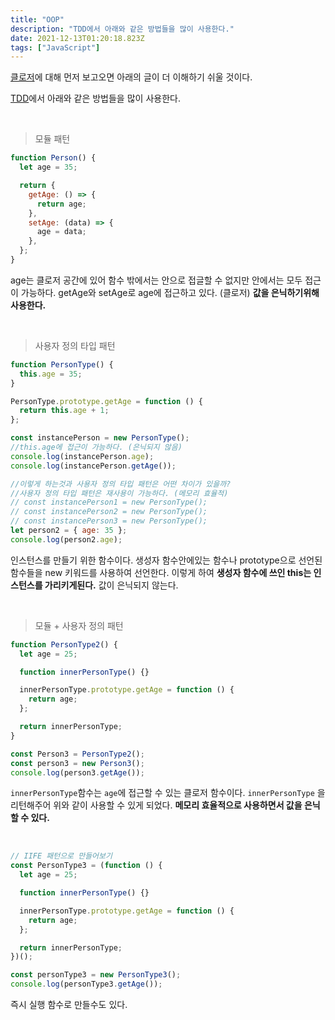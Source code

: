 ```yaml
---
title: "OOP"
description: "TDD에서 아래와 같은 방법들을 많이 사용한다."
date: 2021-12-13T01:20:18.823Z
tags: ["JavaScript"]
---
```

[클로저](https://velog.io/@leehyunho2001/Closure%ED%81%B4%EB%A1%9C%EC%A0%B8)에 대해 먼저 보고오면 아래의 글이 더 이해하기 쉬울 것이다.

[TDD](https://velog.io/@leehyunho2001/TDD)에서 아래와 같은 방법들을 많이 사용한다.

<br>

> 모듈 패턴

```js
function Person() {
  let age = 35;

  return {
    getAge: () => {
      return age;
    },
    setAge: (data) => {
      age = data;
    },
  };
}
```

age는 클로저 공간에 있어 함수 밖에서는 안으로 접글할 수 없지만 안에서는 모두 접근이 가능하다. getAge와 setAge로 age에 접근하고 있다. (클로저)
**값을 은닉하기위해 사용한다.**

<br>

> 사용자 정의 타입 패턴

```js
function PersonType() {
  this.age = 35;
}

PersonType.prototype.getAge = function () {
  return this.age + 1;
};

const instancePerson = new PersonType();
//this.age에 접근이 가능하다. (은닉되지 않음)
console.log(instancePerson.age);
console.log(instancePerson.getAge());

//이렇게 하는것과 사용자 정의 타입 패턴은 어떤 차이가 있을까?
//사용자 정의 타입 패턴은 재사용이 가능하다. (메모리 효율적)
// const instancePerson1 = new PersonType();
// const instancePerson2 = new PersonType();
// const instancePerson3 = new PersonType();
let person2 = { age: 35 };
console.log(person2.age);
```

인스턴스를 만들기 위한 함수이다. 생성자 함수안에있는 함수나 prototype으로 선언된 함수들을 new 키워드를 사용하여 선언한다. 이렇게 하여 **생성자 함수에 쓰인 this는 인스턴스를 가리키게된다.** 값이 은닉되지 않는다.

<br>

> 모듈 + 사용자 정의 패턴

```js
function PersonType2() {
  let age = 25;

  function innerPersonType() {}

  innerPersonType.prototype.getAge = function () {
    return age;
  };

  return innerPersonType;
}

const Person3 = PersonType2();
const person3 = new Person3();
console.log(person3.getAge());
```

`innerPersonType`함수는 `age`에 접근할 수 있는 클로저 함수이다. `innerPersonType` 을 리턴해주어 위와 같이 사용할 수 있게 되었다.
**메모리 효율적으로 사용하면서 값을 은닉할 수 있다.**

<br>

```js
// IIFE 패턴으로 만들어보기
const PersonType3 = (function () {
  let age = 25;

  function innerPersonType() {}

  innerPersonType.prototype.getAge = function () {
    return age;
  };

  return innerPersonType;
})();

const personType3 = new PersonType3();
console.log(personType3.getAge());
```

즉시 실행 함수로 만들수도 있다. 